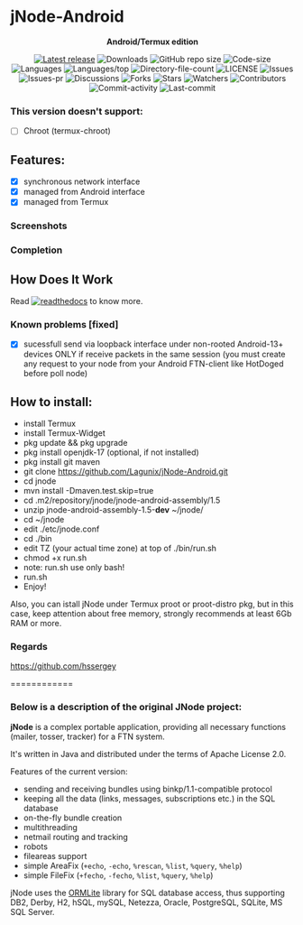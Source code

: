 # jNode-Android
<div align="center">

**Android/Termux edition**

[![Latest release](https://img.shields.io/github/v/release/lagunix/jnode-android?include_prereleases&label=latest%20release&style=for-the-badge)](https://github.com/lagunix/jnode-android/releases/latest)
![Downloads](https://img.shields.io/github/downloads/lagunix/jnode-android/total?style=for-the-badge)
![GitHub repo size](https://img.shields.io/github/repo-size/lagunix/jnode-android?style=for-the-badge)
![Code-size](https://shields.io/github/languages/code-size/lagunix/jnode-android?style=for-the-badge)
![Languages](https://shields.io/github/languages/count/lagunix/jnode-android?style=for-the-badge)
![Languages/top](https://shields.io/github/languages/top/lagunix/jnode-android?style=for-the-badge)
![Directory-file-count](https://shields.io/github/directory-file-count/lagunix/jnode-android?style=for-the-badge)
![LICENSE](https://img.shields.io/github/license/lagunix/jnode-android?color=blue&style=for-the-badge)
![Issues](https://shields.io/github/issues/Lagunix/jNode-Android?style=for-the-badge)
![Issues-pr](https://shields.io/github/issues-pr/Lagunix/jNode-Android?style=for-the-badge)
![Discussions](https://shields.io/github/discussions/Lagunix/jNode-Android?style=for-the-badge)
![Forks](https://shields.io/github/forks/Lagunix/jNode-Android?style=for-the-badge)
![Stars](https://shields.io/github/stars/lagunix/jnode-android?style=for-the-badge)
![Watchers](https://shields.io/github/watchers/lagunix/jnode-android?style=for-the-badge)
![Contributors](https://shields.io/github/contributors/lagunix/jnode-android?style=for-the-badge)
![Commit-activity](https://shields.io/github/commit-activity/w/lagunix/jnode-android?style=for-the-badge)
![Last-commit](https://shields.io/github/last-commit/Lagunix/jNode-Android?style=for-the-badge)
</div>

### This version doesn't support:

- [ ] Chroot (termux-chroot)

## Features:

- [x] synchronous network interface
- [x] managed from Android interface
- [x] managed from Termux

### Screenshots

### Completion

## How Does It Work

Read
[![readthedocs](https://shields.io/readthedocs/lagunix/jnode-android)](https://jnode-android.readthedocs.io)
to know more.

### Known problems [fixed]
- [x] sucessfull send via loopback interface under non-rooted Android-13+ devices ONLY if receive packets in the same session (you must create any request to your node from your Android FTN-client like HotDoged before poll node)

## How to install:
* install Termux
* install Termux-Widget
* pkg update && pkg upgrade
* pkg install openjdk-17 (optional, if not installed)
* pkg install git maven
* git clone https://github.com/Lagunix/jNode-Android.git
* cd jnode
* mvn install -Dmaven.test.skip=true
* cd .m2/repository/jnode/jnode-android-assembly/1.5
* unzip jnode-android-assembly-1.5-**dev** ~/jnode/
* cd ~/jnode 
* edit ./etc/jnode.conf
* cd ./bin
* edit TZ (your actual time zone) at top of ./bin/run.sh
* chmod +x run.sh
* note: run.sh use only bash!
* run.sh
* Enjoy!

Also, you can istall jNode under Termux proot or proot-distro pkg, but in this case, keep attention about free memory, strongly recommends at least 6Gb RAM or more.

### Regards
https://github.com/hssergey

============

### Below is a description of the original JNode project:

**jNode** is a complex portable application, providing all necessary functions (mailer, tosser, tracker) for a FTN system.

It's written in Java and distributed under the terms of Apache License 2.0.

Features of the current version:
- sending and receiving bundles using binkp/1.1-compatible protocol
- keeping all the data (links, messages, subscriptions etc.) in the SQL database
- on-the-fly bundle creation
- multithreading
- netmail routing and tracking
- robots
- fileareas support
- simple AreaFix (`+echo`, `-echo`, `%rescan`, `%list`, `%query`, `%help`)
- simple FileFix (`+fecho`, `-fecho`, `%list`, `%query`, `%help`)

jNode uses the [ORMLite](http://ormlite.com) library for SQL database access, thus supporting DB2, Derby, H2, hSQL, mySQL, Netezza, Oracle, PostgreSQL, SQLite, MS SQL Server.


